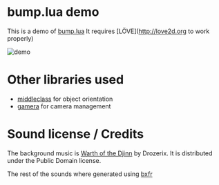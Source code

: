 # bump.lua demo

This is a demo of [bump.lua](http://github.com/kikito/bump.lua)
It requires [LÖVE](http://love2d.org to work properly)

![demo](https://kikito.github.io/bump.lua/img/bump-demo.gif)

# Other libraries used

* [middleclass](https://github.com/kikito/middleclass) for object orientation
* [gamera](https://github.com/kikito/gamera.lua) for camera management


# Sound license / Credits

The background music is [Warth of the Djinn](http://modarchive.org/module.php?173080) by Drozerix. It is
distributed under the Public Domain license.

The rest of the sounds where generated using [bxfr](http://www.bfxr.net/)
